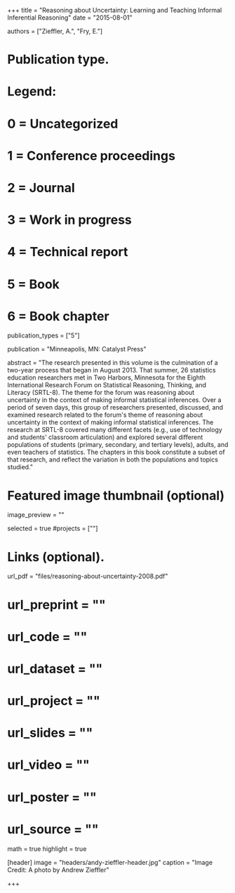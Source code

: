+++
title = "Reasoning about Uncertainty: Learning and Teaching Informal Inferential Reasoning"
date = "2015-08-01"

authors = ["Zieffler, A.", "Fry, E."]

# Publication type.
# Legend:
# 0 = Uncategorized
# 1 = Conference proceedings
# 2 = Journal
# 3 = Work in progress
# 4 = Technical report
# 5 = Book
# 6 = Book chapter
publication_types = ["5"]

publication = "Minneapolis, MN: Catalyst Press"


abstract = "The research presented in this volume is the culmination of a two-year process that began in August 2013. That summer, 26 statistics education researchers met in Two Harbors, Minnesota for the Eighth International Research Forum on Statistical Reasoning, Thinking, and Literacy (SRTL-8). The theme for the forum was reasoning about uncertainty in the context of making informal statistical inferences. Over a period of seven days, this group of researchers presented, discussed, and examined research related to the forum's theme of reasoning about uncertainty in the context of making informal statistical inferences. The research at SRTL-8 covered many different facets (e.g., use of technology and students' classroom articulation) and explored several different populations of students (primary, secondary, and tertiary levels), adults, and even teachers of statistics. The chapters in this book constitute a subset of that research, and reflect the variation in both the populations and topics studied."


# Featured image thumbnail (optional)
image_preview = ""

selected = true
#projects = [""]


# Links (optional).
url_pdf = "files/reasoning-about-uncertainty-2008.pdf"
# url_preprint = ""
# url_code = ""
# url_dataset = ""
# url_project = ""
# url_slides = ""
# url_video = ""
# url_poster = ""
# url_source = ""

math = true
highlight = true

[header]
image = "headers/andy-zieffler-header.jpg"
caption = "Image Credit: A photo by Andrew Zieffler"

+++

